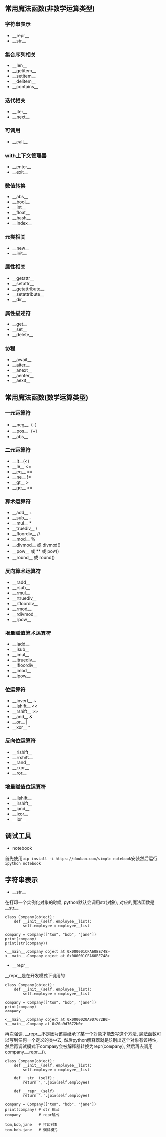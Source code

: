 ## 常用魔法函数(非数学运算类型)
### 字符串表示
- \_\_repr\_\_
- \_\_str\_\_

### 集合序列相关
- \_\_len\_\_
- \_\_getitem\_\_
- \_\_setitem\_\_
- \_\_delitem\_\_
- \_\_contains\_\_

### 迭代相关
- \_\_iter\_\_
- \_\_next\_\_

### 可调用
- \_\_call\_\_

### with上下文管理器
- \_\_enter\_\_
- \_\_exit\_\_

### 数值转换
- \_\_abs\_\_
- \_\_bool\_\_
- \_\_int\_\_
- \_\_float\_\_
- \_\_hash\_\_
- \_\_index\_\_

### 元类相关
- \_\_new\_\_
- \_\_init\_\_

### 属性相关
- \_\_getattr\_\_
- \_\_setattr\_\_
- \_\_getattribute\_\_
- \_\_setattribute\_\_
- \_\_dir\_\_

### 属性描述符
- \_\_get\_\_
- \_\_set\_\_
- \_\_delete\_\_

### 协程
- \_\_await\_\_
- \_\_aiter\_\_
- \_\_anext\_\_
- \_\_aenter\_\_
- \_\_aexit\_\_

## 常用魔法函数(数学运算类型)
### 一元运算符
- \_\_neg\_\_（-）
- \_\_pos\_\_（+）
- \_\_abs\_\_

### 二元运算符
- \_\_lt\_\_(<)
- \_\_le\_\_ <=  
- \_\_eq\_\_ == 
- \_\_ne\_\_ != 
- \_\_gt\_\_ > 
- \_\_ge\_\_ >=

### 算术运算符
- \_\_add\_\_ + 
- \_\_sub\_\_ - 
- \_\_mul\_\_ * 
- \_\_truediv\_\_ / 
- \_\_floordiv\_\_ // 
- \_\_mod\_\_ % 
- \_\_divmod\_\_ 或 divmod() 
- \_\_pow\_\_ 或 ** 或 pow() 
- \_\_round\_\_ 或 round()

### 反向算术运算符
- \_\_radd\_\_ 
- \_\_rsub\_\_ 
- \_\_rmul\_\_ 
- \_\_rtruediv\_\_ 
- \_\_rfloordiv\_\_ 
- \_\_rmod\_\_ 
- \_\_rdivmod\_\_ 
- \_\_rpow\_\_

### 增量赋值算术运算符
- \_\_iadd\_\_ 
- \_\_isub\_\_ 
- \_\_imul\_\_ 
- \_\_itruediv\_\_ 
- \_\_ifloordiv\_\_ 
- \_\_imod\_\_ 
- \_\_ipow\_\_

### 位运算符
- \_\_invert\_\_ ~ 
- \_\_lshift\_\_ << 
- \_\_rshift\_\_ >> 
- \_\_and\_\_ & 
- \_\_or\_\_ | 
- \_\_xor\_\_ ^

### 反向位运算符
- \_\_rlshift\_\_ 
- \_\_rrshift\_\_  
- \_\_rand\_\_ 
- \_\_rxor\_\_ 
- \_\_ror\_\_

### 增量赋值位运算符
- \_\_ilshift\_\_ 
- \_\_irshift\_\_ 
- \_\_iand\_\_ 
- \_\_ixor\_\_
- \_\_ior\_\_


## 调试工具
- notebook

首先使用`pip install -i https://douban.com/simple notebook`安装然后运行`ipython notebook`

## 字符串表示
- \_\_str\_\_

在打印一个实例化对象的时候, python默认会调用str(对象), 对应的魔法函数是\_\_str\_\_
```
class Company(object):
    def __init__(self, employee__list):
        self.employee = employee__list

company = Company(["tom", "bob", "jane"])
print(company)
print(str(company))

<__main__.Company object at 0x000001CFA60BE748>
<__main__.Company object at 0x000001CFA60BE748>
```

- \_\_repr\_\_

\_\_repr\_\_是在开发模式下调用的
```
class Company(object):
    def __init__(self, employee__list):
        self.employee = employee__list

company = Company(["tom", "bob", "jane"])
print(company)
company

<__main__.Company object at 0x0000020A9D7672B0>
<__main__.Company at 0x20a9d7672b0>
```

再次强调, \_\_repr\_\_不是因为该类继承了某一个对象才能去写这个方法, 魔法函数可以写到任何一个定义的类中去, 然后python解释器就是识别出这个对象有该特性, 然后再调试模式下company会被解释器转换为repr(company), 然后再去调用company.\_\_repr\_\_().

```
class Company(object):
    def __init__(self, employee__list):
        self.employee = employee__list

    def __str__(self):
        return ','.join(self.employee)

    def __repr__(self):
        return '.'.join(self.employee)

company = Company(["tom", "bob", "jane"])
print(company) # str 输出
company        # repr输出

tom,bob,jane   # 打印对象
tom.bob.jane   # 调试模式
```











